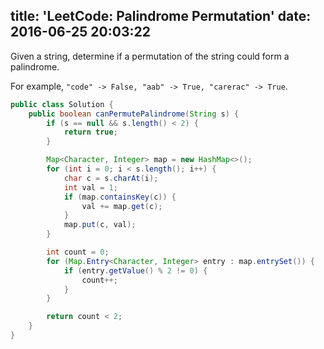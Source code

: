 title: 'LeetCode: Palindrome Permutation'
date: 2016-06-25 20:03:22
---

Given a string, determine if a permutation of the string could form a palindrome.

For example,
`"code" -> False, "aab" -> True, "carerac" -> True`.

```java
public class Solution {
    public boolean canPermutePalindrome(String s) {
        if (s == null && s.length() < 2) {
            return true;
        }

        Map<Character, Integer> map = new HashMap<>();
        for (int i = 0; i < s.length(); i++) {
            char c = s.charAt(i);
            int val = 1;
            if (map.containsKey(c)) {
                val += map.get(c);
            }
            map.put(c, val);
        }

        int count = 0;
        for (Map.Entry<Character, Integer> entry : map.entrySet()) {
            if (entry.getValue() % 2 != 0) {
                count++;
            }
        }

        return count < 2;
    }
}
```
